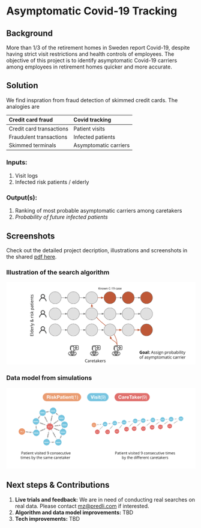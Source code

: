 # Asymptomatic Covid-19 Tracking

## Background
More than 1/3 of the retirement homes in Sweden report Covid-19, despite having strict visit restrictions and health controls of employees.
The objective of this project is to identify asymptomatic Covid-19 carriers among employees in retirement homes quicker and more accurate.

## Solution
We find inspration from fraud detection of skimmed credit cards.
The analogies are

| Credit card fraud   |  Covid tracking  |
|:---|:---|
| Credit card transactions  |  Patient visits         |
| Fraudulent transactions   |  Infected patients      |
| Skimmed terminals         |  Asymptomatic carriers  |

### Inputs:
1. Visit logs 
2. Infected risk patients / elderly

### Output(s):
1. Ranking of most probable asymptomatic carriers among caretakers 
2. *Probability of future infected patients*

## Screenshots
Check out the detailed project decription, illustrations and screenshots in the shared [pdf here](covid-tracking.pdf).

### Illustration of the search algorithm
<img src="imgs/search_illustration.png" > </img>


### Data model from simulations
<img src="imgs/data_model.png" > </img>


## Next steps & Contributions
1) **Live trials and feedback:**  We are in need of conducting real searches on real data. Please contact mz@predli.com if interested.  
2) **Algorithm and data model improvements:** TBD 
3) **Tech improvements:** TBD

